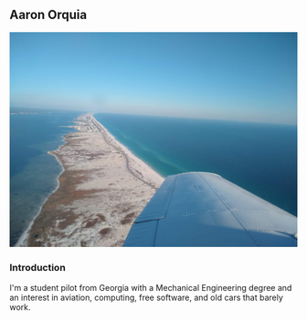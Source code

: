 ## Aaron Orquia

![gulf-breeze]( gulf.jpg ) 

### Introduction
I'm a student pilot from Georgia with a Mechanical Engineering degree and an interest in aviation, computing, free software, and old cars that barely work.
